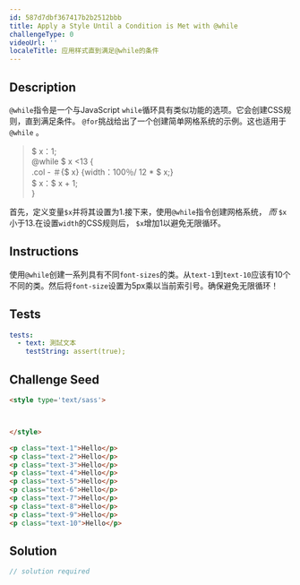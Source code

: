 ```yaml
---
id: 587d7dbf367417b2b2512bbb
title: Apply a Style Until a Condition is Met with @while
challengeType: 0
videoUrl: ''
localeTitle: 应用样式直到满足@while的条件
---
```


## Description
<section id="description"> <code>@while</code>指令是一个与JavaScript <code>while</code>循环具有类似功能的选项。它会创建CSS规则，直到满足条件。 <code>@for</code>挑战给出了一个创建简单网格系统的示例。这也适用于<code>@while</code> 。 <blockquote> $ x：1; <br> @while $ x &lt;13 { <br> .col  - ＃{$ x} {width：100％/ 12 * $ x;} <br> $ x：$ x + 1; <br> } </blockquote>首先，定义变量<code>$x</code>并将其设置为1.接下来，使用<code>@while</code>指令创建网格系统， <i>而</i> <code>$x</code>小于13.在设置<code>width</code>的CSS规则后， <code>$x</code>增加1以避免无限循环。 </section>

## Instructions
<section id="instructions">使用<code>@while</code>创建一系列具有不同<code>font-sizes</code>的类。从<code>text-1</code>到<code>text-10</code>应该有10个不同的类。然后将<code>font-size</code>设置为5px乘以当前索引号。确保避免无限循环！ </section>

## Tests
<section id='tests'>

```yml
tests:
  - text: 測試文本
    testString: assert(true);

```

</section>

## Challenge Seed
<section id='challengeSeed'>

<div id='html-seed'>

```html
<style type='text/sass'>



</style>

<p class="text-1">Hello</p>
<p class="text-2">Hello</p>
<p class="text-3">Hello</p>
<p class="text-4">Hello</p>
<p class="text-5">Hello</p>
<p class="text-6">Hello</p>
<p class="text-7">Hello</p>
<p class="text-8">Hello</p>
<p class="text-9">Hello</p>
<p class="text-10">Hello</p>

```

</div>



</section>

## Solution
<section id='solution'>

```js
// solution required
```
</section>
